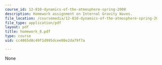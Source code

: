 ```yaml
---
course_id: 12-810-dynamics-of-the-atmosphere-spring-2008
description: Homework assignment on Internal Gravity Waves.
file_location: /coursemedia/12-810-dynamics-of-the-atmosphere-spring-2008/cc4065d8c49f1d995dcee08e2da79f7a_homework_8.pdf
file_type: application/pdf
layout: pdf
title: homework_8.pdf
type: course
uid: cc4065d8c49f1d995dcee08e2da79f7a

---
```

None